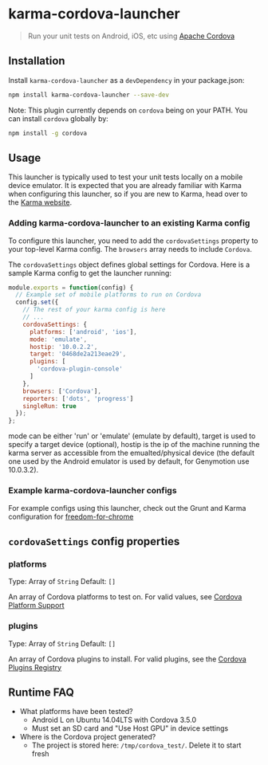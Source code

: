 karma-cordova-launcher
======================

> Run your unit tests on Android, iOS, etc using [Apache Cordova](https://cordova.apache.org/)

## Installation

Install `karma-cordova-launcher` as a `devDependency` in your package.json:

```bash
npm install karma-cordova-launcher --save-dev
```

Note: This plugin currently depends on `cordova` being on your PATH.
You can install `cordova` globally by:

```bash
npm install -g cordova
```

## Usage

This launcher is typically used to test your unit tests locally on a mobile device emulator.
It is expected that you are already familiar with Karma when configuring this launcher, so if you are new to Karma, head over to the [Karma website](http://karma-runner.github.io/).

### Adding karma-cordova-launcher to an existing Karma config

To configure this launcher, you need to add the `cordovaSettings` property to your top-level Karma config.
The `browsers` array needs to include `Cordova`.

The `cordovaSettings` object defines global settings for Cordova.
Here is a sample Karma config to get the launcher running:

```js
module.exports = function(config) {
  // Example set of mobile platforms to run on Cordova
  config.set({
    // The rest of your karma config is here
    // ...
    cordovaSettings: {
      platforms: ['android', 'ios'],
      mode: 'emulate',
      hostip: '10.0.2.2',
      target: '0468de2a213eae29',
      plugins: [
        'cordova-plugin-console'
      ]
    },
    browsers: ['Cordova'],
    reporters: ['dots', 'progress']
    singleRun: true
  });
};
```
mode can be either 'run' or 'emulate' (emulate by default), target is used to specify a target device (optional), hostip is the ip of the machine running the karma server as accessible from the emualted/physical device (the default one used by the Android emulator is used by default, for Genymotion use 10.0.3.2).

### Example karma-cordova-launcher configs

For example configs using this launcher, check out the Grunt and Karma configuration for
[freedom-for-chrome](https://github.com/freedomjs/freedom-for-chrome)

## `cordovaSettings` config properties

### platforms
Type: Array of `String`
Default: `[]`

An array of Cordova platforms to test on. For valid values, see
[Cordova Platform Support](http://cordova.apache.org/docs/en/3.4.0/guide_support_index.md.html#Platform%20Support)

### plugins
Type: Array of `String`
Default: `[]`

An array of Cordova plugins to install. For valid plugins, see the
[Cordova Plugins Registry](http://plugins.cordova.io/#/)

## Runtime FAQ
* What platforms have been tested?
  - Android L on Ubuntu 14.04LTS with Cordova 3.5.0
  - Must set an SD card and "Use Host GPU" in device settings
* Where is the Cordova project generated?
  - The project is stored here: `/tmp/cordova_test/`. Delete it to start fresh
